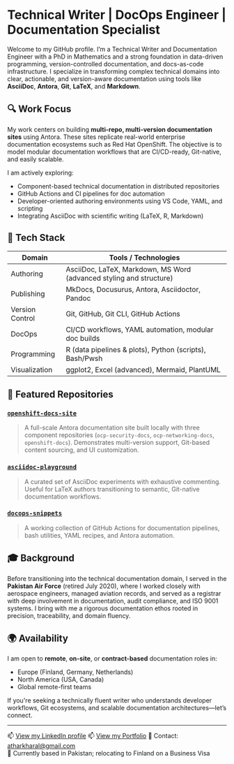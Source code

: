 # Technical Writer | DocOps Engineer | Documentation Specialist

Welcome to my GitHub profile. I’m a Technical Writer and Documentation Engineer with a PhD in Mathematics and a strong foundation in data-driven programming, version-controlled documentation, and docs-as-code infrastructure. I specialize in transforming complex technical domains into clear, actionable, and version-aware documentation using tools like **AsciiDoc**, **Antora**, **Git**, **LaTeX**, and **Markdown**.

## 🔍 Work Focus

My work centers on building **multi-repo, multi-version documentation sites** using Antora. These sites replicate real-world enterprise documentation ecosystems such as Red Hat OpenShift. The objective is to model modular documentation workflows that are CI/CD-ready, Git-native, and easily scalable.

I am actively exploring:

- Component-based technical documentation in distributed repositories
- GitHub Actions and CI pipelines for doc automation
- Developer-oriented authoring environments using VS Code, YAML, and scripting
- Integrating AsciiDoc with scientific writing (LaTeX, R, Markdown)

## 🚀 Tech Stack

| Domain           | Tools / Technologies                                                   |
|------------------|------------------------------------------------------------------------|
| Authoring        | AsciiDoc, LaTeX, Markdown, MS Word (advanced styling and structure)     |
| Publishing       | MkDocs, Docusurus, Antora, Asciidoctor, Pandoc                          |
| Version Control  | Git, GitHub, Git CLI, GitHub Actions                                    |
| DocOps           | CI/CD workflows, YAML automation, modular doc builds                    |
| Programming      | R (data pipelines & plots), Python (scripts), Bash/Pwsh                 |
| Visualization    | ggplot2, Excel (advanced), Mermaid, PlantUML                            |

## 📂 Featured Repositories

### [`openshift-docs-site`](https://github.com/AtharKharal/openshift-docs-site)
> A full-scale Antora documentation site built locally with three component repositories (`ocp-security-docs`, `ocp-networking-docs`, `openshift-docs`). Demonstrates multi-version support, Git-based content sourcing, and UI customization.

### [`asciidoc-playground`](https://github.com/AtharKharal/asciidoc-playground)
> A curated set of AsciiDoc experiments with exhaustive commenting. Useful for LaTeX authors transitioning to semantic, Git-native documentation workflows.

### [`docops-snippets`](https://github.com/AtharKharal/docops-snippets)
> A working collection of GitHub Actions for documentation pipelines, bash utilities, YAML recipes, and Antora automation.

## 🎓 Background

Before transitioning into the technical documentation domain, I served in the **Pakistan Air Force** (retired July 2020), where I worked closely with aerospace engineers, managed aviation records, and served as a registrar with deep involvement in documentation, audit compliance, and ISO 9001 systems. I bring with me a rigorous documentation ethos rooted in precision, traceability, and domain fluency.

## 🌍 Availability

I am open to **remote**, **on-site**, or **contract-based** documentation roles in:

- Europe (Finland, Germany, Netherlands)
- North America (USA, Canada)
- Global remote-first teams

If you're seeking a technically fluent writer who understands developer workflows, Git ecosystems, and scalable documentation architectures—let’s connect.

---

📫 [View my LinkedIn profile](https://www.linkedin.com/in/AtharKharal)
📫 [View my Portfolio](https://athar-techwriter.vercel.app)
📧 Contact: atharkharal@gmail.com  
📍 Currently based in Pakistan; relocating to Finland on a Business Visa  
